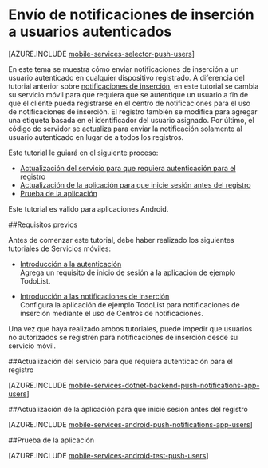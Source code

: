 ﻿<properties 
	pageTitle="Envío de notificaciones de inserción a usuarios autenticados" 
	description="Obtenga información acerca de cómo enviar notificaciones de inserción a específicos" 
	services="mobile-services, notification-hubs" 
	documentationCenter="android" 
	authors="wesmc7777" 
	manager="dwrede" 
	editor=""/>

<tags 
	ms.service="mobile-services" 
	ms.workload="mobile" 
	ms.tgt_pltfrm="mobile-android" 
	ms.devlang="java" 
	ms.topic="article" 
	ms.date="09/29/2014" 
	ms.author="wesmc"/>

# Envío de notificaciones de inserción a usuarios autenticados

[AZURE.INCLUDE [mobile-services-selector-push-users](../includes/mobile-services-selector-push-users.md)]

En este tema se muestra cómo enviar notificaciones de inserción a un usuario autenticado en cualquier dispositivo registrado. A diferencia del tutorial anterior sobre [notificaciones de inserción][Introducción a las notificaciones de inserción], en este tutorial se cambia su servicio móvil para que requiera que se autentique un usuario a fin de que el cliente pueda registrarse en el centro de notificaciones para el uso de notificaciones de inserción. El registro también se modifica para agregar una etiqueta basada en el identificador del usuario asignado. Por último, el código de servidor se actualiza para enviar la notificación solamente al usuario autenticado en lugar de a todos los registros.

Este tutorial le guiará en el siguiente proceso:

+ [Actualización del servicio para que requiera autenticación para el registro]
+ [Actualización de la aplicación para que inicie sesión antes del registro]
+ [Prueba de la aplicación]
 
Este tutorial es válido para aplicaciones Android.

##Requisitos previos 

Antes de comenzar este tutorial, debe haber realizado los siguientes tutoriales de Servicios móviles:

+ [Introducción a la autenticación]<br/>Agrega un requisito de inicio de sesión a la aplicación de ejemplo TodoList.

+ [Introducción a las notificaciones de inserción]<br/>Configura la aplicación de ejemplo TodoList para notificaciones de inserción mediante el uso de Centros de notificaciones. 

Una vez que haya realizado ambos tutoriales, puede impedir que usuarios no autorizados se registren para notificaciones de inserción desde su servicio móvil.

##<a name="register"></a>Actualización del servicio para que requiera autenticación para el registro

[AZURE.INCLUDE [mobile-services-dotnet-backend-push-notifications-app-users](../includes/mobile-services-dotnet-backend-push-notifications-app-users.md)] 

##<a name="update-app"></a>Actualización de la aplicación para que inicie sesión antes del registro

[AZURE.INCLUDE [mobile-services-android-push-notifications-app-users](../includes/mobile-services-android-push-notifications-app-users.md)] 

##<a name="test"></a>Prueba de la aplicación

[AZURE.INCLUDE [mobile-services-android-test-push-users](../includes/mobile-services-android-test-push-users.md)] 


<!---## <a name="next-steps"> </a>Pasos siguientes

En el siguiente tutorial, [Autorización en el servicio de los usuarios de Servicios móviles][Autorización de usuarios con scripts], usará el valor de identificador de usuario proporcionado por los Servicios móviles basado en un usuario autenticado para filtrar los datos que devuelven los Servicios móviles. Obtenga más información sobre cómo usar Servicios móviles con .NET en [Referencia conceptual de Servicios móviles con .NET]-->

<!-- Anchors. -->
[Actualización del servicio para que requiera autenticación para el registro]: #register
[Actualización de la aplicación para que inicie sesión antes del registro]: #update-app
[Prueba de la aplicación]: #test
[Pasos siguientes]:#next-steps


<!-- URLs. -->
[Introducción a la autenticación]: /es-es/documentation/articles/mobile-services-dotnet-backend-android-get-started-users/
[Introducción a las notificaciones de inserción]: /es-es/documentation/articles/mobile-services-dotnet-backend-android-get-started-push/

[Portal de administración de Azure]: https://manage.windowsazure.com/
[Referencia conceptual de Servicios móviles con .NET]: /es-es/develop/mobile/how-to-guides/work-with-net-client-library


<!--HONumber=42-->
